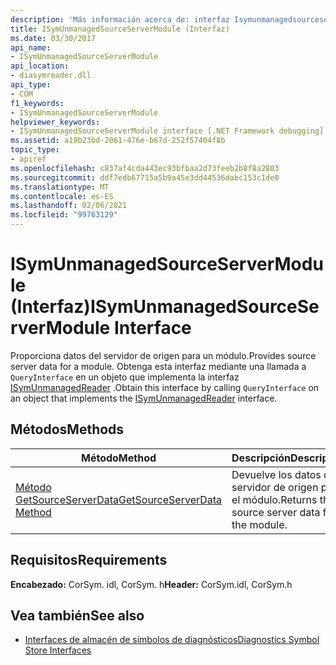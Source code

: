```yaml
---
description: 'Más información acerca de: interfaz Isymunmanagedsourceservermodule ('
title: ISymUnmanagedSourceServerModule (Interfaz)
ms.date: 03/30/2017
api_name:
- ISymUnmanagedSourceServerModule
api_location:
- diasymreader.dll
api_type:
- COM
f1_keywords:
- ISymUnmanagedSourceServerModule
helpviewer_keywords:
- ISymUnmanagedSourceServerModule interface [.NET Framework debugging]
ms.assetid: a19b23bd-2061-476e-b67d-252f57404f8b
topic_type:
- apiref
ms.openlocfilehash: c837af4cda443ec93bfbaa2d73feeb2b8f8a2803
ms.sourcegitcommit: ddf7edb67715a5b9a45e3dd44536dabc153c1de0
ms.translationtype: MT
ms.contentlocale: es-ES
ms.lasthandoff: 02/06/2021
ms.locfileid: "99763129"
---
```

# <a name="isymunmanagedsourceservermodule-interface"></a><span data-ttu-id="80d72-103">ISymUnmanagedSourceServerModule (Interfaz)</span><span class="sxs-lookup"><span data-stu-id="80d72-103">ISymUnmanagedSourceServerModule Interface</span></span>

<span data-ttu-id="80d72-104">Proporciona datos del servidor de origen para un módulo.</span><span class="sxs-lookup"><span data-stu-id="80d72-104">Provides source server data for a module.</span></span> <span data-ttu-id="80d72-105">Obtenga esta interfaz mediante una llamada a `QueryInterface` en un objeto que implementa la interfaz [ISymUnmanagedReader](isymunmanagedreader-interface.md) .</span><span class="sxs-lookup"><span data-stu-id="80d72-105">Obtain this interface by calling `QueryInterface` on an object that implements the [ISymUnmanagedReader](isymunmanagedreader-interface.md) interface.</span></span>  
  
## <a name="methods"></a><span data-ttu-id="80d72-106">Métodos</span><span class="sxs-lookup"><span data-stu-id="80d72-106">Methods</span></span>  
  
|<span data-ttu-id="80d72-107">Método</span><span class="sxs-lookup"><span data-stu-id="80d72-107">Method</span></span>|<span data-ttu-id="80d72-108">Descripción</span><span class="sxs-lookup"><span data-stu-id="80d72-108">Description</span></span>|  
|------------|-----------------|  
|[<span data-ttu-id="80d72-109">Método GetSourceServerData</span><span class="sxs-lookup"><span data-stu-id="80d72-109">GetSourceServerData Method</span></span>](isymunmanagedsourceservermodule-getsourceserverdata-method.md)|<span data-ttu-id="80d72-110">Devuelve los datos del servidor de origen para el módulo.</span><span class="sxs-lookup"><span data-stu-id="80d72-110">Returns the source server data for the module.</span></span>|  
  
## <a name="requirements"></a><span data-ttu-id="80d72-111">Requisitos</span><span class="sxs-lookup"><span data-stu-id="80d72-111">Requirements</span></span>  

 <span data-ttu-id="80d72-112">**Encabezado:** CorSym. idl, CorSym. h</span><span class="sxs-lookup"><span data-stu-id="80d72-112">**Header:** CorSym.idl, CorSym.h</span></span>  
  
## <a name="see-also"></a><span data-ttu-id="80d72-113">Vea también</span><span class="sxs-lookup"><span data-stu-id="80d72-113">See also</span></span>

- [<span data-ttu-id="80d72-114">Interfaces de almacén de símbolos de diagnósticos</span><span class="sxs-lookup"><span data-stu-id="80d72-114">Diagnostics Symbol Store Interfaces</span></span>](diagnostics-symbol-store-interfaces.md)
